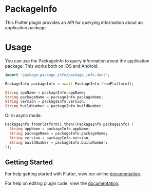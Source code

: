# PackageInfo

This Flutter plugin provides an API for querying information about an
application package.

# Usage

You can use the PackageInfo to query information about the
application package. This works both on iOS and Android.

```dart
import 'package:package_info/package_info.dart';

PackageInfo packageInfo = await PackageInfo.fromPlatform();

String appName = packageInfo.appName;
String packageName = packageInfo.packageName;
String version = packageInfo.version;
String buildNumber = packageInfo.buildNumber;
```

Or in async mode:

```dart
PackageInfo.fromPlatform().then((PackageInfo packageInfo) {
  String appName = packageInfo.appName;
  String packageName = packageInfo.packageName;
  String version = packageInfo.version;
  String buildNumber = packageInfo.buildNumber;
});
```

## Getting Started

For help getting started with Flutter, view our online
[documentation](http://flutter.io/).

For help on editing plugin code, view the [documentation](https://flutter.io/platform-plugins/#edit-code).
